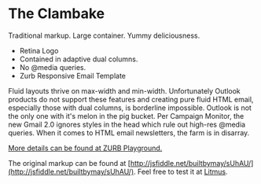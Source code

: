The Clambake
=================
Traditional markup. Large container. Yummy deliciousness.

- Retina Logo
- Contained in adaptive dual columns. 
- No @media queries. 
- Zurb Responsive Email Template

Fluid layouts thrive on max-width and min-width. Unfortunately Outlook products do not support these features and creating pure fluid HTML email, especially those with dual columns, is borderline impossible. Outlook is not the only one with it's melon in the pig bucket. Per Campaign Monitor, the new Gmail 2.0 ignores styles in the head which rule out high-res @media queries. When it comes to HTML email newsletters, the farm is in disarray. 

[More details can be found at ZURB Playground.](http://www.zurb.com/playground/clambake)

The original markup can be found at [http://jsfiddle.net/builtbymay/sUhAU/](http://jsfiddle.net/builtbymay/sUhAU/). Feel free to test it at [Litmus](http://litmus.com/).


